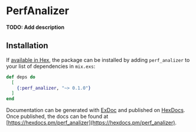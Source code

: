 # PerfAnalizer

**TODO: Add description**

## Installation

If [available in Hex](https://hex.pm/docs/publish), the package can be installed
by adding `perf_analizer` to your list of dependencies in `mix.exs`:

```elixir
def deps do
  [
    {:perf_analizer, "~> 0.1.0"}
  ]
end
```

Documentation can be generated with [ExDoc](https://github.com/elixir-lang/ex_doc)
and published on [HexDocs](https://hexdocs.pm). Once published, the docs can
be found at [https://hexdocs.pm/perf_analizer](https://hexdocs.pm/perf_analizer).

